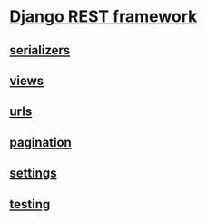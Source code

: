 # [Django REST framework](https://www.django-rest-framework.org/tutorial/quickstart/)

## [serializers](https://www.django-rest-framework.org/tutorial/quickstart/#serializers)

## [views](https://www.django-rest-framework.org/tutorial/quickstart/#views)

## [urls](https://www.django-rest-framework.org/tutorial/quickstart/#urls)

## [pagination](https://www.django-rest-framework.org/tutorial/quickstart/#pagination)

## [settings](https://www.django-rest-framework.org/tutorial/quickstart/#settings)

## [testing](https://www.django-rest-framework.org/tutorial/quickstart/#testing-our-api)
